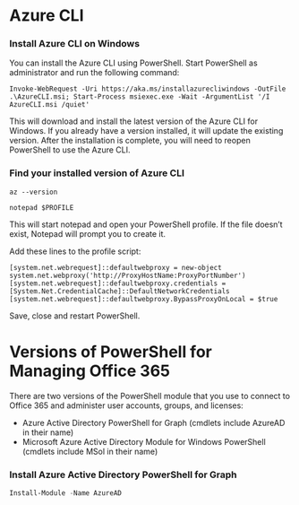 # Azure CLI
### Install Azure CLI on Windows
You can install the Azure CLI using PowerShell. Start PowerShell as administrator and run the following command:  
```
Invoke-WebRequest -Uri https://aka.ms/installazurecliwindows -OutFile .\AzureCLI.msi; Start-Process msiexec.exe -Wait -ArgumentList '/I AzureCLI.msi /quiet'
```
This will download and install the latest version of the Azure CLI for Windows. If you already have a version installed, it will update the existing version. After the installation is complete, you will need to reopen PowerShell to use the Azure CLI.
### Find your installed version of Azure CLI
```
az --version
```

```
notepad $PROFILE
```
This will start notepad and open your PowerShell profile. If the file doesn’t exist, Notepad will prompt you to create it.

Add these lines to the profile script:
```
[system.net.webrequest]::defaultwebproxy = new-object system.net.webproxy('http://ProxyHostName:ProxyPortNumber')
[system.net.webrequest]::defaultwebproxy.credentials = [System.Net.CredentialCache]::DefaultNetworkCredentials
[system.net.webrequest]::defaultwebproxy.BypassProxyOnLocal = $true
```
Save, close and restart PowerShell.
# Versions of PowerShell for Managing Office 365
There are two versions of the PowerShell module that you use to connect to Office 365 and administer user accounts, groups, and licenses:
- Azure Active Directory PowerShell for Graph (cmdlets include AzureAD in their name)
- Microsoft Azure Active Directory Module for Windows PowerShell (cmdlets include MSol in their name)
### Install Azure Active Directory PowerShell for Graph
```PowerShell
Install-Module -Name AzureAD
```
